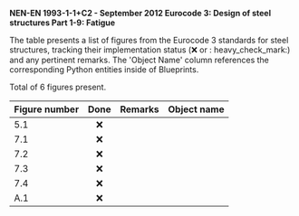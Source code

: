 **NEN-EN 1993-1-1+C2 - September 2012
Eurocode 3: Design of steel structures
Part 1-9: Fatigue**

The table presents a list of figures from the Eurocode 3 standards for steel structures, tracking their implementation status (:x: or :
heavy_check_mark:) and any pertinent remarks. The 'Object Name' column references the corresponding Python entities inside of Blueprints.

Total of 6 figures present.

| Figure number | Done | Remarks | Object name |
|:--------------|:----:|:--------|:------------|
| 5.1           | :x:  |         |             |
| 7.1           | :x:  |         |             |
| 7.2           | :x:  |         |             |
| 7.3           | :x:  |         |             |
| 7.4           | :x:  |         |             |
| A.1           | :x:  |         |             |